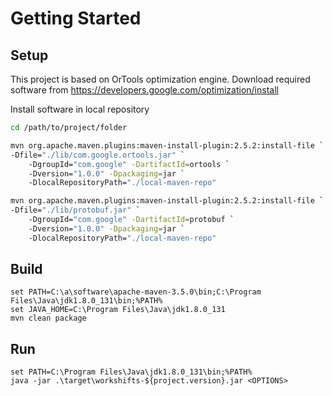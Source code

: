 # Getting Started

## Setup

This project is based on OrTools optimization engine. Download required software from <https://developers.google.com/optimization/install>

Install software in local repository

```bash
cd /path/to/project/folder

mvn org.apache.maven.plugins:maven-install-plugin:2.5.2:install-file `
-Dfile="./lib/com.google.ortools.jar" `
    -DgroupId="com.google" -DartifactId=ortools `
    -Dversion="1.0.0" -Dpackaging=jar `
    -DlocalRepositoryPath="./local-maven-repo"

mvn org.apache.maven.plugins:maven-install-plugin:2.5.2:install-file `
-Dfile="./lib/protobuf.jar" `
    -DgroupId="com.google" -DartifactId=protobuf `
    -Dversion="1.0.0" -Dpackaging=jar `
    -DlocalRepositoryPath="./local-maven-repo"
```

## Build

```
set PATH=C:\a\software\apache-maven-3.5.0\bin;C:\Program Files\Java\jdk1.8.0_131\bin;%PATH%
set JAVA_HOME=C:\Program Files\Java\jdk1.8.0_131
mvn clean package
```

## Run

```
set PATH=C:\Program Files\Java\jdk1.8.0_131\bin;%PATH%
java -jar .\target\workshifts-${project.version}.jar <OPTIONS>
```

